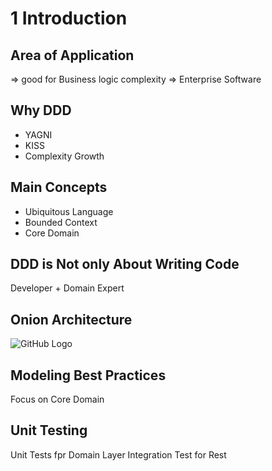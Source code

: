 # 1 Introduction

## Area of Application

=> good for Business logic complexity
=> Enterprise Software 

## Why DDD

*   YAGNI
*   KISS
*   Complexity Growth

## Main Concepts

*   Ubiquitous Language
*   Bounded Context
*   Core Domain

## DDD is Not only About Writing Code

Developer + Domain Expert

## Onion Architecture

![GitHub Logo](/OnionArchitecture.png)

## Modeling Best Practices

Focus on Core Domain

## Unit Testing 

Unit Tests fpr Domain Layer
Integration Test for Rest




